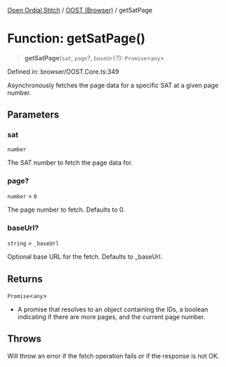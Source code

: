 [Open Ordial Stitch](../../README.md) / [OOST (Browser)](../README.md) / getSatPage

# Function: getSatPage()

> **getSatPage**(`sat`, `page`?, `baseUrl`?): `Promise`\<`any`\>

Defined in: browser/OOST.Core.ts:349

Asynchronously fetches the page data for a specific SAT at a given page number.

## Parameters

### sat

`number`

The SAT number to fetch the page data for.

### page?

`number` = `0`

The page number to fetch. Defaults to 0.

### baseUrl?

`string` = `_baseUrl`

Optional base URL for the fetch. Defaults to _baseUrl.

## Returns

`Promise`\<`any`\>

- A promise that resolves to an object containing the IDs, a boolean indicating if there are more pages, and the current page number.

## Throws

Will throw an error if the fetch operation fails or if the response is not OK.
